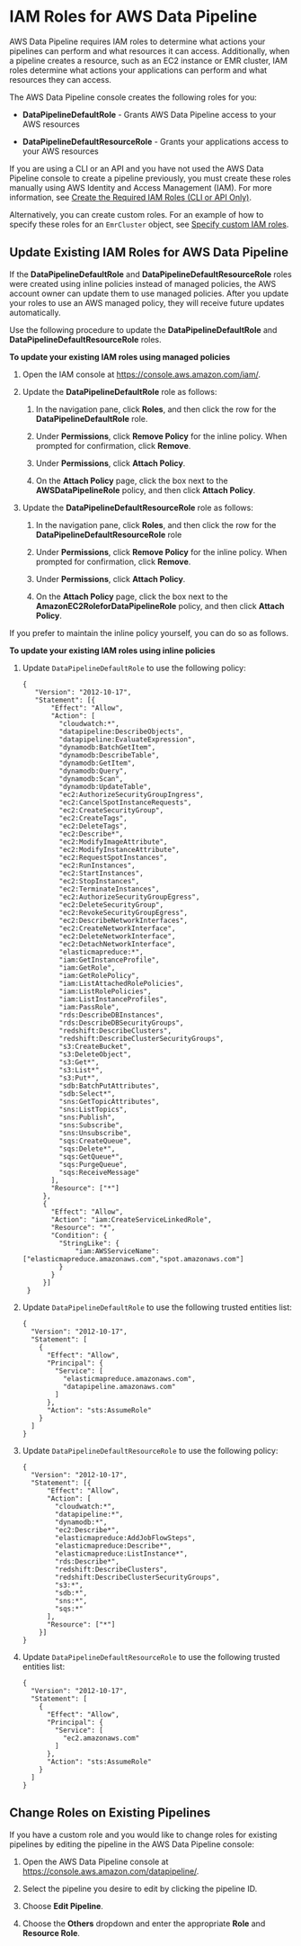 # IAM Roles for AWS Data Pipeline<a name="dp-iam-roles"></a>

AWS Data Pipeline requires IAM roles to determine what actions your pipelines can perform and what resources it can access\. Additionally, when a pipeline creates a resource, such as an EC2 instance or EMR cluster, IAM roles determine what actions your applications can perform and what resources they can access\.

The AWS Data Pipeline console creates the following roles for you:

+ **DataPipelineDefaultRole** \- Grants AWS Data Pipeline access to your AWS resources

+ **DataPipelineDefaultResourceRole** \- Grants your applications access to your AWS resources

If you are using a CLI or an API and you have not used the AWS Data Pipeline console to create a pipeline previously, you must create these roles manually using AWS Identity and Access Management \(IAM\)\. For more information, see [Create the Required IAM Roles \(CLI or API Only\)](dp-get-setup.md#dp-iam-roles-new)\.

Alternatively, you can create custom roles\. For an example of how to specify these roles for an `EmrCluster` object, see [Specify custom IAM roles](dp-object-emrcluster.md#example4)\.

## Update Existing IAM Roles for AWS Data Pipeline<a name="dp-iam-existing-accounts"></a>

If the **DataPipelineDefaultRole** and **DataPipelineDefaultResourceRole** roles were created using inline policies instead of managed policies, the AWS account owner can update them to use managed policies\. After you update your roles to use an AWS managed policy, they will receive future updates automatically\.

Use the following procedure to update the **DataPipelineDefaultRole** and **DataPipelineDefaultResourceRole** roles\.

**To update your existing IAM roles using managed policies**

1. Open the IAM console at [https://console\.aws\.amazon\.com/iam/](https://console.aws.amazon.com/iam/)\.

1. Update the **DataPipelineDefaultRole** role as follows:

   1. In the navigation pane, click **Roles**, and then click the row for the **DataPipelineDefaultRole** role\.

   1. Under **Permissions**, click **Remove Policy** for the inline policy\. When prompted for confirmation, click **Remove**\.

   1. Under **Permissions**, click **Attach Policy**\.

   1. On the **Attach Policy** page, click the box next to the **AWSDataPipelineRole** policy, and then click **Attach Policy**\.

1. Update the **DataPipelineDefaultResourceRole** role as follows:

   1. In the navigation pane, click **Roles**, and then click the row for the **DataPipelineDefaultResourceRole** role

   1. Under **Permissions**, click **Remove Policy** for the inline policy\. When prompted for confirmation, click **Remove**\.

   1. Under **Permissions**, click **Attach Policy**\.

   1. On the **Attach Policy** page, click the box next to the **AmazonEC2RoleforDataPipelineRole** policy, and then click **Attach Policy**\.

If you prefer to maintain the inline policy yourself, you can do so as follows\.

**To update your existing IAM roles using inline policies**

1. Update `DataPipelineDefaultRole` to use the following policy:

   ```
   {
      "Version": "2012-10-17",
      "Statement": [{
          "Effect": "Allow",
          "Action": [
            "cloudwatch:*",
            "datapipeline:DescribeObjects",
            "datapipeline:EvaluateExpression",
            "dynamodb:BatchGetItem",
            "dynamodb:DescribeTable",
            "dynamodb:GetItem",
            "dynamodb:Query",
            "dynamodb:Scan",
            "dynamodb:UpdateTable",
            "ec2:AuthorizeSecurityGroupIngress",
            "ec2:CancelSpotInstanceRequests",
            "ec2:CreateSecurityGroup",
            "ec2:CreateTags",
            "ec2:DeleteTags",
            "ec2:Describe*",
            "ec2:ModifyImageAttribute",
            "ec2:ModifyInstanceAttribute",
            "ec2:RequestSpotInstances",
            "ec2:RunInstances",
            "ec2:StartInstances",
            "ec2:StopInstances",
            "ec2:TerminateInstances",
            "ec2:AuthorizeSecurityGroupEgress", 
            "ec2:DeleteSecurityGroup", 
            "ec2:RevokeSecurityGroupEgress", 
            "ec2:DescribeNetworkInterfaces", 
            "ec2:CreateNetworkInterface", 
            "ec2:DeleteNetworkInterface", 
            "ec2:DetachNetworkInterface",
            "elasticmapreduce:*",
            "iam:GetInstanceProfile",
            "iam:GetRole",
            "iam:GetRolePolicy",
            "iam:ListAttachedRolePolicies",
            "iam:ListRolePolicies",
            "iam:ListInstanceProfiles",
            "iam:PassRole",
            "rds:DescribeDBInstances",
            "rds:DescribeDBSecurityGroups",
            "redshift:DescribeClusters",
            "redshift:DescribeClusterSecurityGroups",
            "s3:CreateBucket",
            "s3:DeleteObject",
            "s3:Get*",
            "s3:List*",
            "s3:Put*",
            "sdb:BatchPutAttributes",
            "sdb:Select*",
            "sns:GetTopicAttributes",
            "sns:ListTopics",
            "sns:Publish",
            "sns:Subscribe",
            "sns:Unsubscribe",
            "sqs:CreateQueue", 
            "sqs:Delete*", 
            "sqs:GetQueue*", 
            "sqs:PurgeQueue", 
            "sqs:ReceiveMessage" 
          ],
          "Resource": ["*"]
        },
        {
          "Effect": "Allow",
          "Action": "iam:CreateServiceLinkedRole",
          "Resource": "*",
          "Condition": {
            "StringLike": {
                "iam:AWSServiceName": ["elasticmapreduce.amazonaws.com","spot.amazonaws.com"]
            }
          }
        }]
    }
   ```

1. Update `DataPipelineDefaultRole` to use the following trusted entities list:

   ```
   {
     "Version": "2012-10-17",
     "Statement": [
       {
         "Effect": "Allow",
         "Principal": {
           "Service": [
             "elasticmapreduce.amazonaws.com",
             "datapipeline.amazonaws.com"
           ]
         },
         "Action": "sts:AssumeRole"
       }
     ]
   }
   ```

1. Update `DataPipelineDefaultResourceRole` to use the following policy:

   ```
   {
     "Version": "2012-10-17",
     "Statement": [{
         "Effect": "Allow",
         "Action": [
           "cloudwatch:*",
           "datapipeline:*",
           "dynamodb:*",
           "ec2:Describe*",
           "elasticmapreduce:AddJobFlowSteps",
           "elasticmapreduce:Describe*",
           "elasticmapreduce:ListInstance*",
           "rds:Describe*",
           "redshift:DescribeClusters",
           "redshift:DescribeClusterSecurityGroups",
           "s3:*",
           "sdb:*",
           "sns:*",
           "sqs:*"
         ],
         "Resource": ["*"]
       }]
   }
   ```

1. Update `DataPipelineDefaultResourceRole` to use the following trusted entities list:

   ```
   {
     "Version": "2012-10-17",
     "Statement": [
       {
         "Effect": "Allow",
         "Principal": {
           "Service": [
             "ec2.amazonaws.com"         
           ]
         },
         "Action": "sts:AssumeRole"
       }
     ]
   }
   ```

## Change Roles on Existing Pipelines<a name="dp-iam-change-console"></a>

If you have a custom role and you would like to change roles for existing pipelines by editing the pipeline in the AWS Data Pipeline console:

1. Open the AWS Data Pipeline console at [https://console\.aws\.amazon\.com/datapipeline/](https://console.aws.amazon.com/datapipeline/)\.

1. Select the pipeline you desire to edit by clicking the pipeline ID\.

1. Choose **Edit Pipeline**\.

1. Choose the **Others** dropdown and enter the appropriate **Role** and **Resource Role**\.